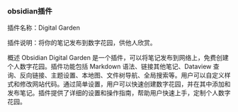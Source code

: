 ### obsidian插件

插件名称：Digital Garden

插件说明：将你的笔记发布到数字花园，供他人欣赏。

概述
Obsidian Digital Garden 是一个插件，可以将笔记发布到网络上，免费创建个人数字花园。插件功能包括 Markdown 语法、链接其他笔记、Dataview 查询、反向链接、主题设置、本地图、文件树导航、全局搜索等。用户可以自定义样式和修改网站代码。通过简单设置，用户可以快速创建数字花园，并在其中添加和发布笔记。插件提供了详细的设置和操作指南，帮助用户快速上手，定制个人数字花园。

